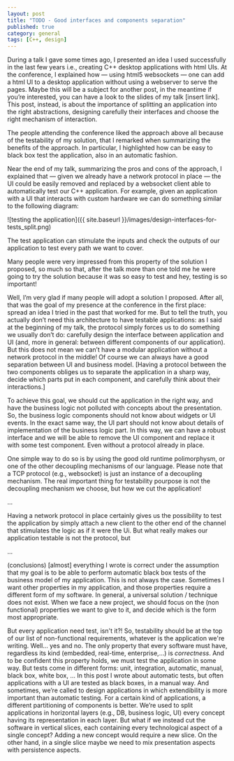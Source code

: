 ```yaml
---
layout: post
title: "TODO - Good interfaces and components separation"
published: true
category: general
tags: [C++, design]
---
```


<!--
•	Talk. Brief summary. Another future post. Link to the slides.
•	Summarizing the benefits, I told them about testing.
•	Show draft and explain the test part
•	You don’t need this architecture to have testable applications: as I said at the beginning, the protocol force us to do something we usually don’t do...
•	Of course we can always have a good separation between UI and business model
•	Show OO technique of separation, and how test it by using polymorphism 
•	... the property of test ability is not provided by the websocket protocol in se, but form the right separation (that is mandatory to have a protocol of communication)
•	We always need this separation? (No)
•	We always need this kind of test? (No) 
-->

During a talk I gave some times ago, I presented an idea I used successfully in the last few years i.e., creating C++ desktop applications with html UIs. At the conference, I explained how — using html5 websockets — one can add a html UI to a desktop application without using a webserver to serve the pages. Maybe this will be a subject for another post, in the meantime if you’re interested, you can have a look to the slides of my talk [insert link]. This post, instead, is about the importance of splitting an application into the right abstractions, designing carefully their interfaces and choose the right mechanism of interaction.

The people attending the conference liked the approach above all because of the testability of my solution, that I remarked when summarizing the benefits of the approach. In particular, I highlighted how can be easy to black box test the application, also in an automatic fashion.

Near the end of my talk, summarizing the pros and cons of the approach, I explained that — given we already have a network protocol in place — the UI could be easily removed and replaced by a websocket client able to automatically test our C++ application. For example, given an application with a UI that interacts with custom hardware we can do something similar to the following diagram:

![testing the application]({{ site.baseurl }}/images/design-interfaces-for-tests_split.png)

The test application can stimulate the inputs and check the outputs of our application to test every path we want to cover.

Many people were very impressed from this property of the solution I proposed, so much so that, after the talk more than one told me he were going to try the solution because it was so easy to test and hey, testing is so important!

Well, I’m very glad if many people will adopt a solution I proposed. After all, that was the goal of my presence at the conference in the first place: spread an idea I tried in the past that worked for me. But to tell the truth, you actually don’t need this architecture to have testable applications: as I said at the beginning of my talk, the protocol simply forces us to do something we usually don’t do: carefully design the interface between application and UI (and, more in general: between different components of our application). But this does not mean we can’t have a modular application without a network protocol in the middle! Of course we can always have a good separation between UI and business model.
[Having a protocol between the two components obliges us to separate the application in a sharp way, decide which parts put in each component, and carefully think about their interactions.]

To achieve this goal, we should cut the application in the right way, and have the business logic not polluted with concepts about the presentation. So, the business logic components should not know about widgets or UI events. In the exact same way, the UI part should not know about details of implementation of the business logic part.
In this way, we can have a robust interface and we will be able to remove the UI component and replace it with some test component. Even without a protocol already in place.

One simple way to do so is by using the good old runtime polimorphysm, or one of the other decoupling mechanisms of our language. Please note that a TCP protocol (e.g., websocket) is just an instance of a decoupling mechanism.
The real important thing for testability pourpose is not the decoupling mechanism we choose, but how we cut the application!

...

Having a network protocol in place certainly gives us the possibility to test the application by simply attach a new client to the other end of the channel that stimulates the logic as if it were the Ui. But what really makes our application testable is not the protocol, but 

...

(conclusions)
[almost] everything I wrote is correct under the assumption that my goal is to be able to perform automatic black box tests of the business model of my application. This is not always the case. Sometimes I want other properties in my application, and those properties require a different form of my software.
In general, a universal solution / technique does not exist. When we face a new project, we should focus on the (non functional) properties we want to give to it, and decide which is the form most appropriate.

But every application need test, isn't it?! So, testability should be at the top of our list of non-functional requirements, whatever is the application we're writing. Well... yes and no. The only property that every software must have, regardless its kind (embedded, real-time, enterprise,...) is *correctness*. And to be confident this property holds, we must test the application in some way. But tests come in different forms: unit, integration, automatic, manual, black box, white box, ... In this post I wrote about automatic tests, but often applications with a UI are tested as black boxes, in a manual way. And sometimes, we’re called to design applications in which extendibility is more important than automatic testing. For a certain kind of applications, a different partitioning of components is better. We’re used to split applications in horizontal layers (e.g., DB, business logic, UI) every concept having its representation in each layer. But what if we instead cut the software in vertical slices, each containing every technological aspect of a single concept? Adding a new concept would require a new slice. On the other hand, in a single slice maybe we need to mix presentation aspects with persistence aspects.
